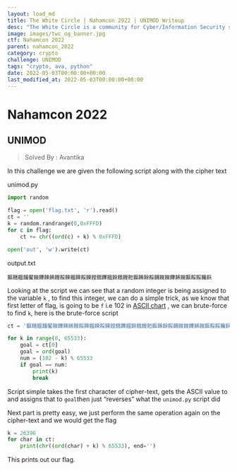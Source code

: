```yaml
---
layout: load_md
title: The White Circle | Nahamcon 2022 | UNIMOD Writeup
desc: "The White Circle is a community for Cyber/Information Security students, enthusiasts and professionals. You can discuss anything related to Security, share your knowledge with others, get help when you need it and proceed further in your journey with amazing people from all over the world."
image: images/twc_og_banner.jpg
ctf: Nahamcon 2022
parent: nahamcon_2022
category: crypto
challenge: UNIMOD
tags: "crypto, ava, python"
date: 2022-05-03T00:00:00+00:00
last_modified_at: 2022-05-03T00:00:00+00:00
---
```


<h1 class="heading card-title white-text">Nahamcon 2022</h1>

## UNIMOD
> Solved By : Avantika

In this challenge we are given the following script along with the cipher text

unimod.py

```python
import random

flag = open('flag.txt', 'r').read()
ct = ''
k = random.randrange(0,0xFFFD)
for c in flag:
    ct += chr((ord(c) + k) % 0xFFFD)

open('out', 'w').write(ct)
```

output.txt
```
饇饍饂饈饜餕饆餗餙饅餒餗饂餗餒饃饄餓饆饂餘餓饅餖饇餚餘餒餔餕餕饆餙餕饇餒餒饞飫
```

Looking at the script we can see that a random integer is being assigned to the variable `k` , to find this integer, we can do a simple trick, as we know that first letter of flag, is going to be `f` i.e 102 in [ASCII chart](https://www.cs.cmu.edu/~pattis/15-1XX/common/handouts/ascii.html) , we can brute-force to find `k`, here is the brute-force script

```python
ct = '饇饍饂饈饜餕饆餗餙饅餒餗饂餗餒饃饄餓饆饂餘餓饅餖饇餚餘餒餔餕餕饆餙餕饇餒餒饞飫'

for k in range(0, 65533):
    goal = ct[0]
    goal = ord(goal)
    num = (102 - k) % 65533
    if goal == num:
        print(k)
        break
```

Script simple takes the first character of cipher-text, gets the ASCII value to and assigns that to `goal`then just “reverses” what the `unimod.py` script did

Next part is pretty easy, we just perform the same operation again on the cipher-text and we would get the flag

```python
k = 26396
for char in ct:
    print(chr((ord(char) + k) % 65533), end='')
```

This prints out our flag.


